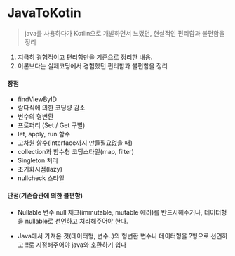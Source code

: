 # JavaToKotin
> java를 사용하다가 Kotlin으로 개발하면서 느꼈던, 현실적인 편리함과 불편함을 정리

1. 지극히 경험적이고 편리함만을 기준으로 정리한 내용.
2. 이론보다는 실제코딩에서 경험했던 편리함과 불편함을 정리

#### 장점
- findViewByID
- 람다식에 의한 코딩량 감소
- 변수의 형변환
- 프로퍼티 (Set / Get 구별)
- let, apply, run 함수
- 고차원 함수(Interface까지 만들필요없을 때)
- collection과 함수형 코딩스타일(map, filter)
- Singleton 처리
- 초기화시점(lazy)
- nullcheck 스타일


#### 단점(기존습관에 의한 불편함)
- Nullable 변수
null 채크(immutable, mutable 에러)를 반드시해주거나, 데이터형을
nullable로 선언하고 처리해주어야 한다.

- Java에서 가져온 것(데이터형, 변수..)의 형변환
변수나 데이터형을 ?형으로 선언하고 !!로 지정해주어야 java와 호환하기 쉽다
